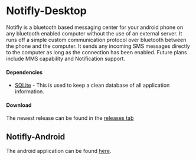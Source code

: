 # Notifly-Desktop
Notifly is a bluetooth based messaging center for your android phone on any bluetooth enabled computer 
without the use of an external server.  It runs off a simple custom communication protocol over bluetooth 
between the phone and the computer.  It sends any incoming SMS messages directly to the computer as long 
as the connection has been enabled.  Future plans include MMS capability and Notification support.

#### Dependencies
* [SQLite](https://www.sqlite.org/) - This is used to keep a clean database of all application information.

#### Download
  The newest release can be found in the [releases tab](https://github.com/brennand97/Notifly-Desktop/releases)


## Notifly-Android
The android application can be found [here](https://github.com/brennand97/Notifly-Android/).
